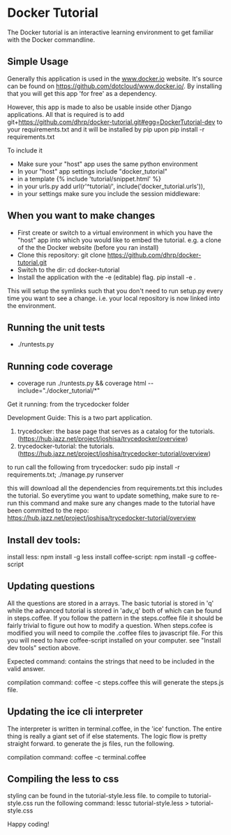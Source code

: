 Docker Tutorial
===============

The Docker tutorial is an interactive learning environment to get familiar with the Docker commandline.


Simple Usage
------------

Generally this application is used in the www.docker.io website. It's source can be found on
https://github.com/dotcloud/www.docker.io/. By installing that you will get this app 'for free' as a
dependency.

However, this app is made to also be usable inside other Django applications. All that is required is to
add git+https://github.com/dhrp/docker-tutorial.git#egg=DockerTutorial-dev to your requirements.txt
and it will be installed by pip upon pip install -r requirements.txt

To include it
* Make sure your "host" app uses the same python environment
* In your "host" app settings include "docker_tutorial"
* in a template {% include 'tutorial/snippet.html' %}
* in your urls.py add url(r'^tutorial/', include('docker_tutorial.urls')),
* in your settings make sure you include the session middleware:


When you want to make changes
-----------------------------

* First create or switch to a virtual environment in which you have the "host" app into which you would
    like to embed the tutorial. e.g. a clone of the the Docker website (before you ran install)
* Clone this repository:
    git clone https://github.com/dhrp/docker-tutorial.git
* Switch to the dir:
    cd docker-tutorial
* Install the application with the -e (editable) flag.
    pip install -e .

This will setup the symlinks such that you don't need to run setup.py every time you want to see a
change. i.e. your local repository is now linked into the environment.

Running the unit tests
----------------------

* ./runtests.py

Running code coverage
---------------------

* coverage run ./runtests.py && coverage html --include="./docker_tutorial/*"


Get it running:
from the trycedocker folder

Development Guide:
This is a two part application.
1. trycedocker: the base page that serves as a catalog for the tutorials. (https://hub.jazz.net/project/joshisa/trycedocker/overview)
2. trycedocker-tutorial: the tutorials. (https://hub.jazz.net/project/joshisa/trycedocker-tutorial/overview)

to run call the following from trycedocker: sudo pip install -r requirements.txt;  ./manage.py runserver

this will download all the dependencies from requirements.txt this includes the tutorial.
So everytime you want to update something, make sure to re-run this command and make sure any changes made to 
the tutorial have been committed to the repo: https://hub.jazz.net/project/joshisa/trycedocker-tutorial/overview


Install dev tools:
-------------------------------
install less: npm install -g less
install coffee-script: npm install -g coffee-script

Updating questions
-------------------------------
All the questions are stored in a arrays. The basic tutorial is stored in 'q' while the advanced tutorial
is stored in 'adv_q' both of which can be found in steps.coffee. If you follow the pattern in the steps.coffee 
file it should be fairly trivial to figure out how to modify a question. When steps.cofee is modified you
will need to compile the .coffee files to javascript file. For this you will need to have coffee-script 
installed on your computer. see "Install dev tools" section above. 

Expected command: contains the strings that need to be included in the valid answer.

compilation command: coffee -c steps.coffee 
this will generate the steps.js file.

Updating the ice cli interpreter
--------------------------------
The interpreter is written in terminal.coffee, in the 'ice' function. The entire thing is really a giant set of 
if else statements. The logic flow is pretty straight forward. to generate the js files, run the following.

compilation command: coffee -c terminal.coffee 

Compiling the less to css
--------------------------------
styling can be found in the tutorial-style.less file. to compile to tutorial-style.css
run the following command: lessc tutorial-style.less > tutorial-style.css

Happy coding!

